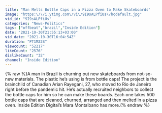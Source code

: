 ```yaml
---
title: "Man Melts Bottle Caps in a Pizza Oven to Make Skateboards"
image: "https:\/\/i.ytimg.com\/vi\/9I9sALPfiUs\/hqdefault.jpg"
vid_id: "9I9sALPfiUs"
categories: "News-Politics"
tags: ["offbeat","brazil","Inside Edition"]
date: "2021-10-30T21:55:13+03:00"
vid_date: "2021-10-30T16:04:54Z"
duration: "PT1M22S"
viewcount: "52217"
likeCount: "2576"
dislikeCount: "32"
channel: "Inside Edition"
---
```

{% raw %}A man in Brazil is churning out new skateboards from not-so-new materials. The plastic he’s using is from bottle caps! The project is the brainchild of Canadian Arian Rayegani, 27, who moved to Rio de Janeiro right before the pandemic hit. He’s actually recruited neighbors to collect the bottle caps for him so he can make these boards. Each one takes 500 bottle caps that are cleaned, churned, arranged and then melted in a pizza oven. Inside Edition Digital’s Mara Montalbano has more.{% endraw %}

